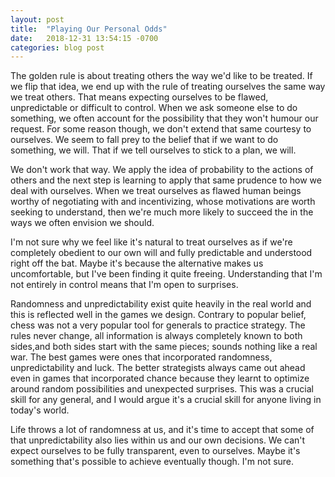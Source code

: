 ```yaml
---
layout: post
title:  "Playing Our Personal Odds"
date:   2018-12-31 13:54:15 -0700
categories: blog post
---
```


The golden rule is about treating others the way we'd like to be treated. If we flip that idea, we end up with the rule of treating ourselves the same way we treat others. That means expecting ourselves to be flawed, unpredictable or difficult to control. When we ask someone else to do something, we often account for the possibility that they won't humour our request. For some reason though, we don't extend that same courtesy to ourselves. We seem to fall prey to the belief that if we want to do something, we will. That if we tell ourselves to stick to a plan, we will. 

We don't work that way. We apply the idea of probability to the actions of others and the next step is learning to apply that same prudence to how we deal with ourselves. When we treat ourselves as flawed human beings worthy of negotiating with and incentivizing, whose motivations are worth seeking to understand, then we're much more likely to succeed the in the ways we often envision we should. 

I'm not sure why we feel like it's natural to treat ourselves as if we're completely obedient to our own will and fully predictable and understood right off the bat. Maybe it's because the alternative makes us uncomfortable, but I've been finding it quite freeing. Understanding that I'm not entirely in control means that I'm open to surprises. 

Randomness and unpredictability exist quite heavily in the real world and this is reflected well in the games we design. Contrary to popular belief, chess was not a very popular tool for generals to practice strategy. The rules never change, all information is always completely known to both sides,and both sides start with the same pieces; sounds nothing like a real war. The best games were ones that incorporated randomness, unpredictability and luck. The better strategists always came out ahead even in games that incorporated chance because they learnt to optimize around random possibilities and unexpected surprises. This was a crucial skill for any general, and I would argue it's a crucial skill for anyone living in today's world. 

Life throws a lot of randomness at us, and it's time to accept that some of that unpredictability also lies within us and our own decisions. We can't expect ourselves to be fully transparent, even to ourselves. Maybe it's something that's possible to achieve eventually though. I'm not sure. 